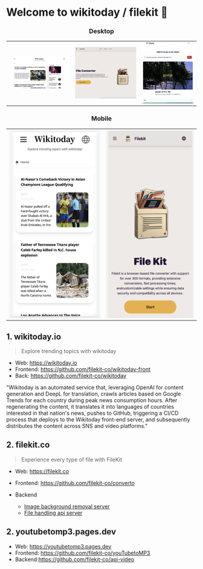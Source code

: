  # Welcome to wikitoday / filekit 👋 

<center>
<h3> Desktop </h3>

<table>
  <tr>
    <td><img src="./img/w_landing.png" alt="wikitoday"></td>
    <td><img src="./img/filekit.png" alt="filekit"></td>
   <td><img src="./img/youtube.png" alt="y2mp3"></td>
  </tr>

</table>

<h3> Mobile </h3>

<table>
<tr>
    <td><img src="./img/wm_landing.png" alt="wikitoday mobile"></td>
    <td><img src="./img/filekit-mobile.png" alt="filekit-mobile"></td>
</tr>
</table>

</center>


## 1. wikitoday.io
> Explore trending topics with wikitoday

- Web: https://wikitoday.io
- Frontend: https://github.com/filekit-co/wikitoday-front
- Back: https://github.com/filekit-co/wikitoday


"Wikitoday is an automated service that, leveraging OpenAI for content generation and DeepL for translation, crawls articles based on Google Trends for each country during peak news consumption hours. After regenerating the content, it translates it into languages of countries interested in that nation's news, pushes to GitHub, triggering a CI/CD process that deploys to the Wikitoday front-end server, and subsequently distributes the content across SNS and video platforms."



## 2. filekit.co
> Experience every type of file with FileKit

- Web: https://filekit.co
 
- Frontend: https://github.com/filekit-co/converto
- Backend
  - [Image background removal server](https://github.com/filekit-co/api-bg-remove)
  - [File handling api server](https://github.com/filekit-co/api-file/tree/main)

## 2. youtubetomp3.pages.dev

- Web: https://youtubetomp3.pages.dev
- Frontend: https://github.com/filekit-co/youTubetoMP3
- Backend:https://github.com/filekit-co/api-video